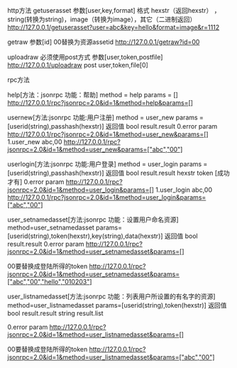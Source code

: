 ﻿http方法
getuserasset
  参数[user,key,format]
   格式 hexstr（返回hexstr） ，string(转换为string)，image（转换为image），其它（二进制返回）
http://127.0.0.1/getuserasset?user=abc&key=hello&format=image&r=1112


getraw
  参数[id]
  00替换为资源assetid
http://127.0.0.1/getraw?id=00


uploadraw 必须使用post方式
  参数[user,token,postfile]
http://127.0.0.1/uploadraw 
   post user,token,file[0]

rpc方法

help[方法：jsonrpc 功能：帮助]
  method = help
  params = []
http://127.0.0.1/rpc?jsonrpc=2.0&id=1&method=help&params=[]

usernew[方法:jsonrpc 功能:用户注册]
  method = user_new
  params = [userid(string),passhash(hexstr)]
  返回值
  bool result.result
0.error param
http://127.0.0.1/rpc?jsonrpc=2.0&id=1&method=user_new&params=[]
1.user_new  abc,00
http://127.0.0.1/rpc?jsonrpc=2.0&id=1&method=user_new&params=["abc","00"]

userlogin[方法:jsonrpc 功能:用户登录]
  method = user_login
  params = [userid(string),passhash(hexstr)]
  返回值
  bool result.result
  hexstr token [成功才有]
0.error param
http://127.0.0.1/rpc?jsonrpc=2.0&id=1&method=user_login&params=[]
1.user_login abc,00
http://127.0.0.1/rpc?jsonrpc=2.0&id=1&method=user_login&params=["abc","00"]

user_setnamedasset[方法:jsonrpc 功能：设置用户命名资源]
  method=user_setnamedasset
  params=[userid(string),token(hexstr),key(string),data(hexstr)]
  返回值
  bool result.result
0.error param
http://127.0.0.1/rpc?jsonrpc=2.0&id=1&method=user_setnamedasset&params=[]

00要替换成登陆所得的token
http://127.0.0.1/rpc?jsonrpc=2.0&id=1&method=user_setnamedasset&params=["abc","00","hello","010203"]

user_listnamedasset[方法:jsonrpc 功能：列表用户所设置的有名字的资源]
  method=user_listnamedasset
  params=[userid(string),token(hexstr)]
  返回值
  bool result.result
  string result.list

0.error param
http://127.0.0.1/rpc?jsonrpc=2.0&id=1&method=user_listnamedasset&params=[]

00要替换成登陆所得的token
http://127.0.0.1/rpc?jsonrpc=2.0&id=1&method=user_listnamedasset&params=["abc","00"]

